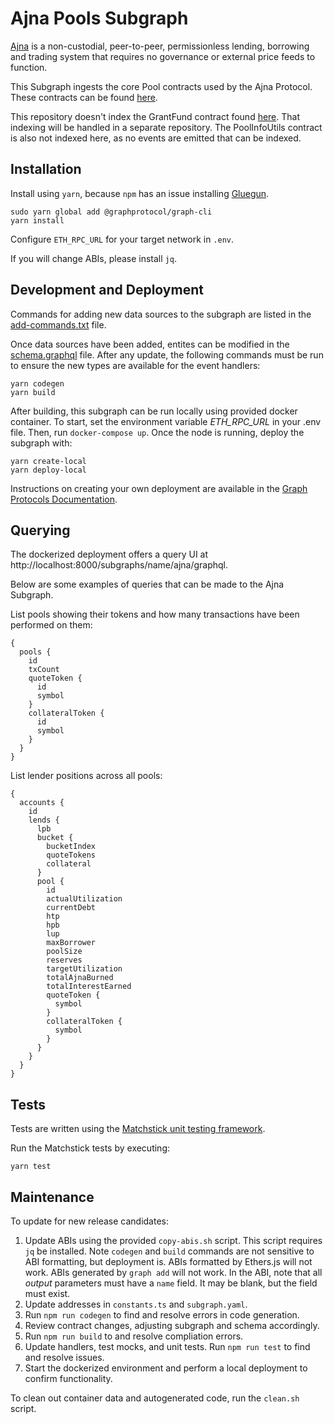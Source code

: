 # Ajna Pools Subgraph

[Ajna](https://www.ajna.finance/) is a non-custodial, peer-to-peer, permissionless lending, borrowing and trading system that requires no governance or external price feeds to function.

This Subgraph ingests the core Pool contracts used by the Ajna Protocol. These contracts can be found [here](https://github.com/ajna-finance/contracts).

This repository doesn't index the GrantFund contract found [here](https://github.com/ajna-finance/ecosystem-coordination). That indexing will be handled in a separate repository. The PoolInfoUtils contract is also not indexed here, as no events are emitted that can be indexed.

## Installation
Install using `yarn`, because `npm` has an issue installing [Gluegun](https://github.com/infinitered/gluegun).
```
sudo yarn global add @graphprotocol/graph-cli
yarn install
```

Configure `ETH_RPC_URL` for your target network in `.env`.

If you will change ABIs, please install `jq`.


## Development and Deployment

Commands for adding new data sources to the subgraph are listed in the [add-commands.txt](./add-commands.txt) file.

Once data sources have been added, entites can be modified in the [schema.graphql](./schema.graphql) file. After any update, the following commands must be run to ensure the new types are available for the event handlers:
```
yarn codegen
yarn build
```

After building, this subgraph can be run locally using provided docker container. To start, set the environment variable *ETH_RPC_URL* in your .env file. Then, run `docker-compose up`. Once the node is running, deploy the subgraph with:
```
yarn create-local
yarn deploy-local
```

Instructions on creating your own deployment are available in the [Graph Protocols Documentation](https://thegraph.com/docs/en/cookbook/quick-start/).


## Querying

The dockerized deployment offers a query UI at http://localhost:8000/subgraphs/name/ajna/graphql.

Below are some examples of queries that can be made to the Ajna Subgraph.

List pools showing their tokens and how many transactions have been performed on them:
```
{
  pools {
    id
    txCount
    quoteToken {
      id
      symbol
    }
    collateralToken {
      id
      symbol
    }
  }
}
```

List lender positions across all pools:
```
{
  accounts {
    id
    lends {
      lpb
      bucket {
        bucketIndex
        quoteTokens
        collateral
      }
      pool {
        id
        actualUtilization
        currentDebt
        htp
        hpb
        lup
        maxBorrower
        poolSize
        reserves
        targetUtilization
        totalAjnaBurned
        totalInterestEarned
        quoteToken {
          symbol
        }
        collateralToken {
          symbol
        }
      }
    }
  }
}
```



## Tests

Tests are written using the [Matchstick unit testing framework](https://github.com/LimeChain/matchstick/blob/main/README.md).

Run the Matchstick tests by executing: 
```
yarn test
```

## Maintenance

To update for new release candidates:
1. Update ABIs using the provided `copy-abis.sh` script.  This script requires `jq` be installed.  Note `codegen` and `build` commands are not sensitive to ABI formatting, but deployment is.  ABIs formatted by Ethers.js will not work.  ABIs generated by `graph add` will not work.  In the ABI, note that all _output_ parameters must have a `name` field.  It may be blank, but the field must exist.
2. Update addresses in `constants.ts` and `subgraph.yaml`.
3. Run `npm run codegen` to find and resolve errors in code generation.
4. Review contract changes, adjusting subgraph and schema accordingly.  
5. Run `npm run build` to and resolve compliation errors.  
6. Update handlers, test mocks, and unit tests.  Run `npm run test` to find and resolve issues.
7. Start the dockerized environment and perform a local deployment to confirm functionality.

To clean out container data and autogenerated code, run the `clean.sh` script.